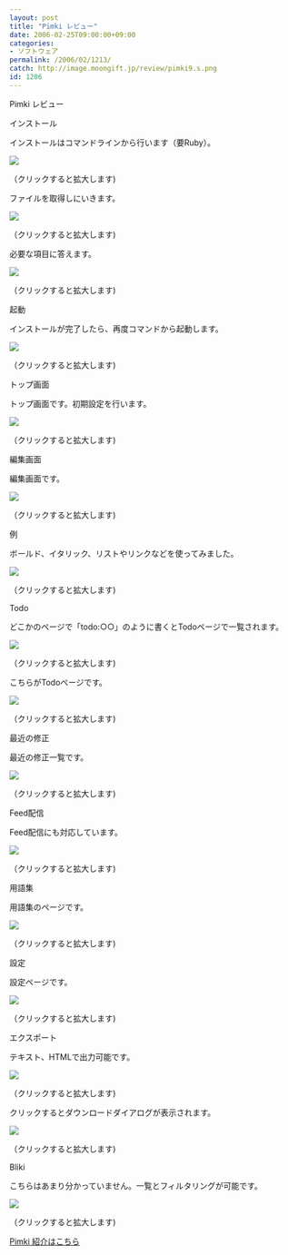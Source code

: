 ```yaml
---
layout: post
title: "Pimki レビュー"
date: 2006-02-25T09:00:00+09:00
categories:
- ソフトウェア
permalink: /2006/02/1213/
catch: http://image.moongift.jp/review/pimki9.s.png
id: 1206
---
```

Pimki レビュー  
<!--more-->

インストール

  

インストールはコマンドラインから行います（要Ruby）。

  

[![](http://image.moongift.jp/review/pimki1.s.png)](http://image.moongift.jp/review/pimki1.png)  
  
（クリックすると拡大します)

  

ファイルを取得しにいきます。

  

[![](http://image.moongift.jp/review/pimki2.s.png)](http://image.moongift.jp/review/pimki2.png)  
  
（クリックすると拡大します)

  

必要な項目に答えます。

  

[![](http://image.moongift.jp/review/pimki3.s.png)](http://image.moongift.jp/review/pimki3.png)  
  
（クリックすると拡大します)

  

起動

  

インストールが完了したら、再度コマンドから起動します。

  

[![](http://image.moongift.jp/review/pimki4.s.png)](http://image.moongift.jp/review/pimki4.png)  
  
（クリックすると拡大します)

  

トップ画面

  

トップ画面です。初期設定を行います。

  

[![](http://image.moongift.jp/review/pimki5.s.png)](http://image.moongift.jp/review/pimki5.png)  
  
（クリックすると拡大します)

  

編集画面

  

編集画面です。

  

[![](http://image.moongift.jp/review/pimki6.s.png)](http://image.moongift.jp/review/pimki6.png)  
  
（クリックすると拡大します)

  

例

  

ボールド、イタリック、リストやリンクなどを使ってみました。

  

[![](http://image.moongift.jp/review/pimki7.s.png)](http://image.moongift.jp/review/pimki7.png)  
  
（クリックすると拡大します)

  

Todo

  

どこかのページで「todo:○○」のように書くとTodoページで一覧されます。

  

[![](http://image.moongift.jp/review/pimki8.s.png)](http://image.moongift.jp/review/pimki8.png)  
  
（クリックすると拡大します)

  

こちらがTodoページです。

  

[![](http://image.moongift.jp/review/pimki9.s.png)](http://image.moongift.jp/review/pimki9.png)  
  
（クリックすると拡大します)

  

最近の修正

  

最近の修正一覧です。

  

[![](http://image.moongift.jp/review/pimki10.s.png)](http://image.moongift.jp/review/pimki10.png)  
  
（クリックすると拡大します)

  

Feed配信

  

Feed配信にも対応しています。

  

[![](http://image.moongift.jp/review/pimki11.s.png)](http://image.moongift.jp/review/pimki11.png)  
  
（クリックすると拡大します)

  

用語集

  

用語集のページです。

  

[![](http://image.moongift.jp/review/pimki12.s.png)](http://image.moongift.jp/review/pimki12.png)  
  
（クリックすると拡大します)

  

設定

  

設定ページです。

  

[![](http://image.moongift.jp/review/pimki13.s.png)](http://image.moongift.jp/review/pimki13.png)  
  
（クリックすると拡大します)

  

エクスポート

  

テキスト、HTMLで出力可能です。

  

[![](http://image.moongift.jp/review/pimki14.s.png)](http://image.moongift.jp/review/pimki14.png)  
  
（クリックすると拡大します)

  

クリックするとダウンロードダイアログが表示されます。

  

[![](http://image.moongift.jp/review/pimki15.s.png)](http://image.moongift.jp/review/pimki15.png)  
  
（クリックすると拡大します)

  

Bliki

  

こちらはあまり分かっていません。一覧とフィルタリングが可能です。

  

[![](http://image.moongift.jp/review/pimki16.s.png)](http://image.moongift.jp/review/pimki16.png)  
  
（クリックすると拡大します)

  

[Pimki 紹介はこちら](http://oss.moongift.jp/intro/i-1207.html)

